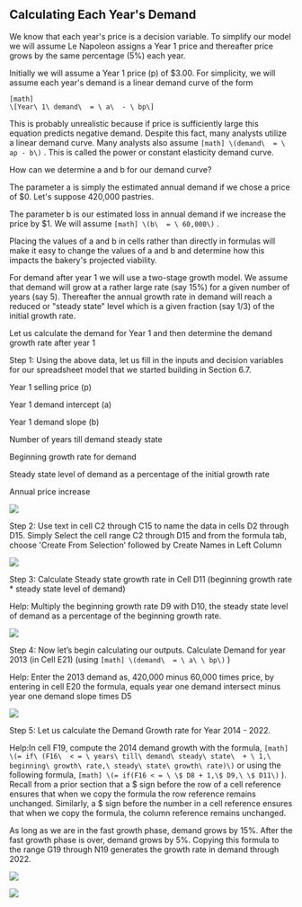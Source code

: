 ## Calculating Each Year's Demand

We know that each year's price is a decision variable. To simplify our model we will assume Le Napoleon assigns a Year 1 price and thereafter price grows by the same percentage (5%) each year.

Initially we will assume a Year 1 price (p) of $3.00. For simplicity, we will assume each year's demand is a linear demand curve of the form


```
[math]
\[Year\ 1\ demand\  = \ a\  - \ bp\]
```

This is probably unrealistic because if price is sufficiently large this equation predicts negative demand. Despite this fact, many analysts utilize a linear demand curve. Many analysts also assume 
`
[math]
\(demand\  = \ ap - b\)
`
. This is called the power or constant elasticity demand curve.

How can we determine a and b for our demand curve?

The parameter a is simply the estimated annual demand if we chose a price of $0. Let's suppose 420,000 pastries.

The parameter b is our estimated loss in annual demand if we increase the price by $1. We will assume 
`
[math]
\(b\  = \ 60,000\)
`
.

Placing the values of a and b in cells rather than directly in formulas will make it easy to change the values of a and b and determine how this impacts the bakery's projected viability.

For demand after year 1 we will use a two-stage growth model. We assume that demand will grow at a rather large rate (say 15%) for a given number of years (say 5). Thereafter the annual growth rate in demand will reach a reduced or "steady state" level which is a given fraction (say 1/3) of the initial growth rate.

Let us calculate the demand for Year 1 and then determine the demand growth rate after year 1

Step 1: Using the above data, let us fill in the inputs and decision variables for our spreadsheet model that we started building in Section 6.7.

Year 1 selling price (p)

Year 1 demand intercept (a)

Year 1 demand slope (b)

Number of years till demand steady state

Beginning growth rate for demand

Steady state level of demand as a percentage of the initial growth rate

Annual price increase

![](./Chapter_6_Building_A_Model/media/10_Calculating_Each_Years_Demand/image1.png)

Step 2: Use text in cell C2 through C15 to name the data in cells D2 through D15. Simply Select the cell range C2 through D15 and from the formula tab, choose 'Create From Selection’ followed by Create Names in Left Column

![](./Chapter_6_Building_A_Model/media/10_Calculating_Each_Years_Demand/image2.png)

Step 3: Calculate Steady state growth rate in Cell D11 (beginning growth rate \* steady state level of demand)

Help: Multiply the beginning growth rate D9 with D10, the steady state level of demand as a percentage of the beginning growth rate.

![](./Chapter_6_Building_A_Model/media/10_Calculating_Each_Years_Demand/image3.png)

Step 4: Now let’s begin calculating our outputs. Calculate Demand for year 2013 (in Cell E21) (using 
`
[math]
\(demand\  = \ a\ \ bp\)
`
)

Help: Enter the 2013 demand as, 420,000 minus 60,000 times price, by entering in cell E20 the formula, equals year one demand intersect minus year one demand slope times D5

![](./Chapter_6_Building_A_Model/media/10_Calculating_Each_Years_Demand/image4.png)

Step 5: Let us calculate the Demand Growth rate for Year 2014 - 2022.

Help:In cell F19, compute the 2014 demand growth with the formula, 
`
[math]
\(= if\ (F16\  < = \ years\ till\ demand\ steady\ state\  + \ 1,\ beginning\ growth\ rate,\ steady\ state\ growth\ rate)\)
`
 or using the following formula, 
`
[math]
\(= if(F16 < = \ \$ D8 + 1,\$ D9,\ \$ D11\)
`
). Recall from a prior section that a $ sign before the row of a cell reference ensures that when we copy the formula the row reference remains unchanged. Similarly, a $ sign before the number in a cell reference ensures that when we copy the formula, the column reference remains unchanged.

As long as we are in the fast growth phase, demand grows by 15%. After the fast growth phase is over, demand grows by 5%. Copying this formula to the range G19 through N19 generates the growth rate in demand through 2022.

![](./Chapter_6_Building_A_Model/media/10_Calculating_Each_Years_Demand/image5.png)

![](./Chapter_6_Building_A_Model/media/10_Calculating_Each_Years_Demand/image6.png)
